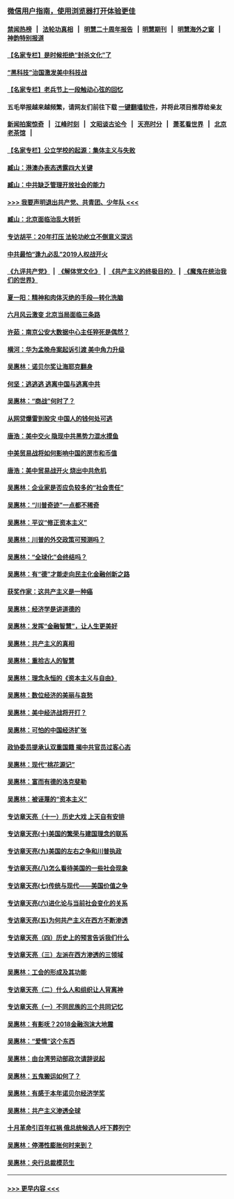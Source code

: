 ### [微信用户指南，使用浏览器打开体验更佳](https://github.com/gfw-breaker/banned-news1/blob/master/indexes/wechat-guide.md?t=0)
#### [禁闻热榜](热点新闻.md?t=0)  &nbsp;&nbsp;|&nbsp;&nbsp; [法轮功真相](https://github.com/gfw-breaker/truth/blob/master/README.md?t=0) &nbsp;&nbsp;|&nbsp;&nbsp; [明慧二十周年报告](https://github.com/gfw-breaker/mh-reports/blob/master/README.md?t=0) &nbsp;&nbsp;|&nbsp;&nbsp;[明慧期刊](https://github.com/gfw-breaker/mh-qikan) &nbsp;&nbsp;|&nbsp;&nbsp; [明慧海外之窗](https://github.com/gfw-breaker/mh-news/blob/master/README.md?t=0) &nbsp;&nbsp;|&nbsp;&nbsp; [神韵特别报道](https://github.com/gfw-breaker/mh-news/blob/master/shenyun.md?t=0)
#### [【名家专栏】是时候拒绝“封杀文化”了](../pages/nsc423/n11814093.md?t=02151022) 
#### [“黑科技”治国激发美中科技战](../pages/nsc423/n11638056.md?t=02151022) 
#### [【名家专栏】老兵节上一段触动心弦的回忆](../pages/nsc423/n11646016.md?t=02151022) 
#### 五毛举报越来越频繁，请网友们前往下载 [一键翻墙软件](https://github.com/gfw-breaker/ssr-accounts)，并将此项目推荐给亲友
#### [新闻拍案惊奇](https://github.com/gfw-breaker/banned-news1/blob/master/pages/link4.md) &nbsp;&nbsp;|&nbsp;&nbsp; [江峰时刻](https://github.com/gfw-breaker/banned-news1/blob/master/pages/link4.md) &nbsp;&nbsp;|&nbsp;&nbsp; [文昭谈古论今](https://github.com/gfw-breaker/banned-news1/blob/master/pages/link4.md) &nbsp;&nbsp;|&nbsp;&nbsp; [天亮时分](https://github.com/gfw-breaker/banned-news1/blob/master/pages/link4.md) &nbsp;&nbsp;|&nbsp;&nbsp; [萧茗看世界](https://github.com/gfw-breaker/banned-news1/blob/master/pages/link4.md) &nbsp;&nbsp;|&nbsp;&nbsp; [北京老茶馆](https://github.com/gfw-breaker/banned-news1/blob/master/pages/link4.md) &nbsp;&nbsp;|&nbsp;&nbsp; 
#### [【名家专栏】公立学校的起源：集体主义与失败](../pages/nsc423/n11601833.md?t=02151022) 
#### [臧山：港澳办表态透露四大关键](../pages/nsc423/n11421628.md?t=02151022) 
#### [臧山：中共缺乏管理开放社会的能力](../pages/nsc423/n11407457.md?t=02151022) 
#### [>>> 我要声明退出共产党、共青团、少年队 <<<](https://github.com/begood0513/goodnews/blob/master/quit/letter.md) 
#### [臧山：北京面临治乱大转折](../pages/nsc423/n11406895.md?t=02151022) 
#### [专访胡平：20年打压 法轮功屹立不倒意义深远](../pages/nsc423/n11398800.md?t=02151022) 
#### [中共最怕“逢九必乱”2019人权战开火](../pages/nsc423/n11385248.md?t=02151022) 
#### [《九评共产党》](https://github.com/begood0513/9ping.md/blob/master/README.md) &nbsp;|&nbsp; [《解体党文化》](../../../../jtdwh.md/blob/master/README.md)  &nbsp;|&nbsp; [《共产主义的终极目的》](../../../../gczydzjmd.md/blob/master/README.md) &nbsp;|&nbsp; [《魔鬼在统治我们的世界》](../../../../mgztzwmdsj.md/blob/master/README.md) 
#### [夏一阳：精神和肉体灭绝的手段—转化洗脑](../pages/nsc423/n11368250.md?t=02151022) 
#### [六月风云激变 北京当局面临三条路](../pages/nsc423/n11313668.md?t=02151022) 
#### [许茹：南京公安大数据中心主任猝死是偶然？](../pages/nsc423/n11064744.md?t=02151022) 
#### [横河：华为孟晚舟案起诉引渡 美中角力升级](../pages/nsc423/n11027230.md?t=02151022) 
#### [吴惠林：诺贝尔奖让海耶克翻身](../pages/nsc423/n10890049.md?t=02151022) 
#### [何坚：逃逃逃 逃离中国与逃离中共](../pages/nsc423/n10592891.md?t=02151022) 
#### [吴惠林：“商战”何时了？](../pages/nsc423/n10573558.md?t=02151022) 
#### [从网贷爆雷到股灾 中国人的钱何处可逃](../pages/nsc423/n10572800.md?t=02151022) 
#### [唐浩：美中交火 隐现中共黑势力混水摸鱼](../pages/nsc423/n10544040.md?t=02151022) 
#### [中美贸易战将如何影响中国的房市和币值](../pages/nsc423/n10543697.md?t=02151022) 
#### [唐浩：美中贸易战开火 烧出中共危机](../pages/nsc423/n10540126.md?t=02151022) 
#### [吴惠林：企业家是否应负较多的“社会责任”](../pages/nsc423/n10535022.md?t=02151022) 
#### [吴惠林：“川普奇迹”一点都不稀奇](../pages/nsc423/n10512808.md?t=02151022) 
#### [吴惠林：平议“修正资本主义”](../pages/nsc423/n10495724.md?t=02151022) 
#### [吴惠林：川普的外交政策可预测吗？](../pages/nsc423/n10462387.md?t=02151022) 
#### [吴惠林：“全球化”会终结吗？](../pages/nsc423/n10452838.md?t=02151022) 
#### [吴惠林：有“德”才能走向民主化金融创新之路](../pages/nsc423/n10432292.md?t=02151022) 
#### [获奖作家：这共产主义是一种癌](../pages/nsc423/n10431541.md?t=02151022) 
#### [吴惠林：经济学是讲道德的](../pages/nsc423/n10398014.md?t=02151022) 
#### [吴惠林：发挥“金融智慧”，让人生更美好](../pages/nsc423/n10375019.md?t=02151022) 
#### [吴惠林：共产主义的真相](../pages/nsc423/n10351394.md?t=02151022) 
#### [吴惠林：重拾古人的智慧](../pages/nsc423/n10337691.md?t=02151022) 
#### [吴惠林：理念永恒的《资本主义与自由》](../pages/nsc423/n10316274.md?t=02151022) 
#### [吴惠林：数位经济的美丽与哀愁](../pages/nsc423/n10292946.md?t=02151022) 
#### [吴惠林：美中经济战将开打？](../pages/nsc423/n10258825.md?t=02151022) 
#### [吴惠林：可怕的中国经济扩张](../pages/nsc423/n10219147.md?t=02151022) 
#### [政协委员提承认双重国籍 揭中共官员过客心态](../pages/nsc423/n10208809.md?t=02151022) 
#### [吴惠林：现代“桃花源记”](../pages/nsc423/n10185234.md?t=02151022) 
#### [吴惠林：富而有德的洛克斐勒](../pages/nsc423/n10142264.md?t=02151022) 
#### [吴惠林：被诬蔑的“资本主义”](../pages/nsc423/n10124816.md?t=02151022) 
#### [专访章天亮（十一）历史大戏 上天自有安排](../pages/nsc423/n10094905.md?t=02151022) 
#### [专访章天亮(十)美国的繁荣与建国理念的联系](../pages/nsc423/n10094899.md?t=02151022) 
#### [专访章天亮(九)美国的左右之争和川普执政](../pages/nsc423/n10094889.md?t=02151022) 
#### [专访章天亮(八)怎么看待美国的一些社会现象](../pages/nsc423/n10094857.md?t=02151022) 
#### [专访章天亮(七)传统与现代——美国价值之争](../pages/nsc423/n10093140.md?t=02151022) 
#### [专访章天亮(六)进化论与当前社会变化的关系](../pages/nsc423/n10092036.md?t=02151022) 
#### [专访章天亮(五)为何共产主义在西方不断渗透](../pages/nsc423/n10083620.md?t=02151022) 
#### [专访章天亮（四）历史上的预言告诉我们什么](../pages/nsc423/n10083606.md?t=02151022) 
#### [专访章天亮（三）左派在西方渗透的三领域](../pages/nsc423/n10081115.md?t=02151022) 
#### [吴惠林：工会的形成及其功能](../pages/nsc423/n10080633.md?t=02151022) 
#### [专访章天亮（二）什么人和组织让人背离神](../pages/nsc423/n10076637.md?t=02151022) 
#### [专访章天亮（一）不同民族的三个共同记忆](../pages/nsc423/n10074188.md?t=02151022) 
#### [吴惠林：有影呒？2018金融泡沫大地震](../pages/nsc423/n10040534.md?t=02151022) 
#### [吴惠林：“爱情”这个东西](../pages/nsc423/n10019423.md?t=02151022) 
#### [吴惠林：由台湾劳动部政次请辞说起](../pages/nsc423/n9979679.md?t=02151022) 
#### [吴惠林：五鬼搬运如何了？](../pages/nsc423/n9925338.md?t=02151022) 
#### [吴惠林：有感于本年诺贝尔经济学奖](../pages/nsc423/n9871883.md?t=02151022) 
#### [吴惠林：共产主义渗透全球](../pages/nsc423/n9812748.md?t=02151022) 
#### [十月革命引百年红祸 俄总统候选人吁下葬列宁](../pages/nsc423/n9810182.md?t=02151022) 
#### [吴惠林：停滞性膨胀何时来到？](../pages/nsc423/n9764136.md?t=02151022) 
#### [吴惠林：央行总裁模范生](../pages/nsc423/n9728134.md?t=02151022) 

----
#### [ >>> 更早内容 <<< ](../indexes/nsc423-earlier.md)
